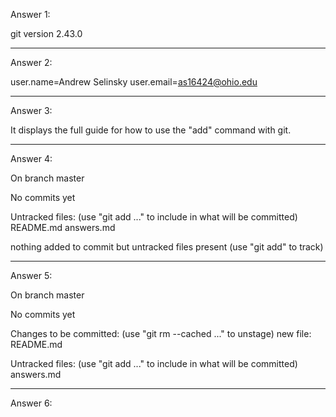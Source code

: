Answer 1: 

git version 2.43.0

-----

Answer 2: 

user.name=Andrew Selinsky
user.email=as16424@ohio.edu

-----

Answer 3:

It displays the full guide for how to use the "add" command with git.

-----

Answer 4:

On branch master

No commits yet

Untracked files:
  (use "git add <file>..." to include in what will be committed)
	README.md
	answers.md

nothing added to commit but untracked files present (use "git add" to track)

-----

Answer 5:

On branch master

No commits yet

Changes to be committed:
  (use "git rm --cached <file>..." to unstage)
	new file:   README.md

Untracked files:
  (use "git add <file>..." to include in what will be committed)
	answers.md
	
-----

Answer 6:


